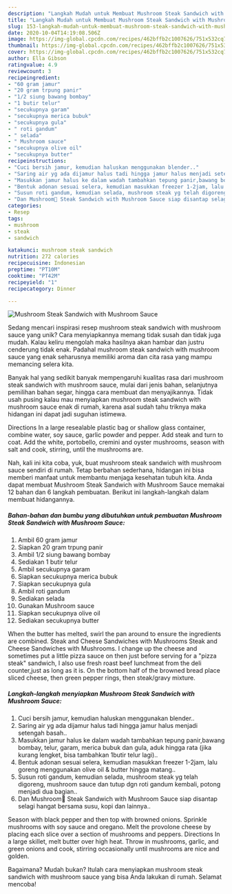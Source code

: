```yaml
---
description: "Langkah Mudah untuk Membuat Mushroom Steak Sandwich with Mushroom Sauce yang Menggugah Selera"
title: "Langkah Mudah untuk Membuat Mushroom Steak Sandwich with Mushroom Sauce yang Menggugah Selera"
slug: 153-langkah-mudah-untuk-membuat-mushroom-steak-sandwich-with-mushroom-sauce-yang-menggugah-selera
date: 2020-10-04T14:19:08.506Z
image: https://img-global.cpcdn.com/recipes/462bffb2c1007626/751x532cq70/mushroom-steak-sandwich-with-mushroom-sauce-foto-resep-utama.jpg
thumbnail: https://img-global.cpcdn.com/recipes/462bffb2c1007626/751x532cq70/mushroom-steak-sandwich-with-mushroom-sauce-foto-resep-utama.jpg
cover: https://img-global.cpcdn.com/recipes/462bffb2c1007626/751x532cq70/mushroom-steak-sandwich-with-mushroom-sauce-foto-resep-utama.jpg
author: Ella Gibson
ratingvalue: 4.9
reviewcount: 3
recipeingredient:
- "60 gram jamur"
- "20 gram trpung panir"
- "1/2 siung bawang bombay"
- "1 butir telur"
- "secukupnya garam"
- "secukupnya merica bubuk"
- "secukupnya gula"
- " roti gandum"
- " selada"
- " Mushroom sauce"
- "secukupnya olive oil"
- "secukupnya butter"
recipeinstructions:
- "Cuci bersih jamur, kemudian haluskan menggunakan blender.."
- "Saring air yg ada dijamur halus tadi hingga jamur halus menjadi setengah basah.."
- "Masukkan jamur halus ke dalam wadah tambahkan tepung panir,bawang bombay, telur, garam, merica bubuk dan gula, aduk hingga rata (jika kurang lengket, bisa tambahkan 1butir telur lagi).."
- "Bentuk adonan sesuai selera, kemudian masukkan freezer 1-2jam, lalu goreng menggunakan olive oil &amp; butter hingga matang.."
- "Susun roti gandum, kemudian selada, mushroom steak yg telah digoreng, mushroom sauce dan tutup dgn roti gandum kembali, potong menjadi dua bagian.."
- "Dan Mushroom🍄 Steak Sandwich with Mushroom Sauce siap disantap selagi hangat bersama susu, kopi dan lainnya.."
categories:
- Resep
tags:
- mushroom
- steak
- sandwich

katakunci: mushroom steak sandwich 
nutrition: 272 calories
recipecuisine: Indonesian
preptime: "PT10M"
cooktime: "PT42M"
recipeyield: "1"
recipecategory: Dinner

---
```



![Mushroom Steak Sandwich with Mushroom Sauce](https://img-global.cpcdn.com/recipes/462bffb2c1007626/751x532cq70/mushroom-steak-sandwich-with-mushroom-sauce-foto-resep-utama.jpg)

Sedang mencari inspirasi resep mushroom steak sandwich with mushroom sauce yang unik? Cara menyiapkannya memang tidak susah dan tidak juga mudah. Kalau keliru mengolah maka hasilnya akan hambar dan justru cenderung tidak enak. Padahal mushroom steak sandwich with mushroom sauce yang enak seharusnya memiliki aroma dan cita rasa yang mampu memancing selera kita.

Banyak hal yang sedikit banyak mempengaruhi kualitas rasa dari mushroom steak sandwich with mushroom sauce, mulai dari jenis bahan, selanjutnya pemilihan bahan segar, hingga cara membuat dan menyajikannya. Tidak usah pusing kalau mau menyiapkan mushroom steak sandwich with mushroom sauce enak di rumah, karena asal sudah tahu triknya maka hidangan ini dapat jadi suguhan istimewa.

Directions In a large resealable plastic bag or shallow glass container, combine water, soy sauce, garlic powder and pepper. Add steak and turn to coat. Add the white, portobello, cremini and oyster mushrooms, season with salt and cook, stirring, until the mushrooms are.


Nah, kali ini kita coba, yuk, buat mushroom steak sandwich with mushroom sauce sendiri di rumah. Tetap berbahan sederhana, hidangan ini bisa memberi manfaat untuk membantu menjaga kesehatan tubuh kita. Anda dapat membuat Mushroom Steak Sandwich with Mushroom Sauce memakai 12 bahan dan 6 langkah pembuatan. Berikut ini langkah-langkah dalam membuat hidangannya.

<!--inarticleads1-->

##### Bahan-bahan dan bumbu yang dibutuhkan untuk pembuatan Mushroom Steak Sandwich with Mushroom Sauce:

1. Ambil 60 gram jamur
1. Siapkan 20 gram trpung panir
1. Ambil 1/2 siung bawang bombay
1. Sediakan 1 butir telur
1. Ambil secukupnya garam
1. Siapkan secukupnya merica bubuk
1. Siapkan secukupnya gula
1. Ambil  roti gandum
1. Sediakan  selada
1. Gunakan  Mushroom sauce
1. Siapkan secukupnya olive oil
1. Sediakan secukupnya butter


When the butter has melted, swirl the pan around to ensure the ingredients are combined. Steak and Cheese Sandwiches with Mushrooms Steak and Cheese Sandwiches with Mushrooms. I change up the cheese and sometimes put a little pizza sauce on then just before serving for a &#34;pizza steak&#34; sandwich, I also use fresh roast beef lunchmeat from the deli counter,just as long as it is. On the bottom half of the browned bread place sliced cheese, then green pepper rings, then steak/gravy mixture. 

<!--inarticleads2-->

##### Langkah-langkah menyiapkan Mushroom Steak Sandwich with Mushroom Sauce:

1. Cuci bersih jamur, kemudian haluskan menggunakan blender..
1. Saring air yg ada dijamur halus tadi hingga jamur halus menjadi setengah basah..
1. Masukkan jamur halus ke dalam wadah tambahkan tepung panir,bawang bombay, telur, garam, merica bubuk dan gula, aduk hingga rata (jika kurang lengket, bisa tambahkan 1butir telur lagi)..
1. Bentuk adonan sesuai selera, kemudian masukkan freezer 1-2jam, lalu goreng menggunakan olive oil &amp; butter hingga matang..
1. Susun roti gandum, kemudian selada, mushroom steak yg telah digoreng, mushroom sauce dan tutup dgn roti gandum kembali, potong menjadi dua bagian..
1. Dan Mushroom🍄 Steak Sandwich with Mushroom Sauce siap disantap selagi hangat bersama susu, kopi dan lainnya..


Season with black pepper and then top with browned onions. Sprinkle mushrooms with soy sauce and oregano. Melt the provolone cheese by placing each slice over a section of mushrooms and peppers. Directions In a large skillet, melt butter over high heat. Throw in mushrooms, garlic, and green onions and cook, stirring occasionally until mushrooms are nice and golden. 

Bagaimana? Mudah bukan? Itulah cara menyiapkan mushroom steak sandwich with mushroom sauce yang bisa Anda lakukan di rumah. Selamat mencoba!
